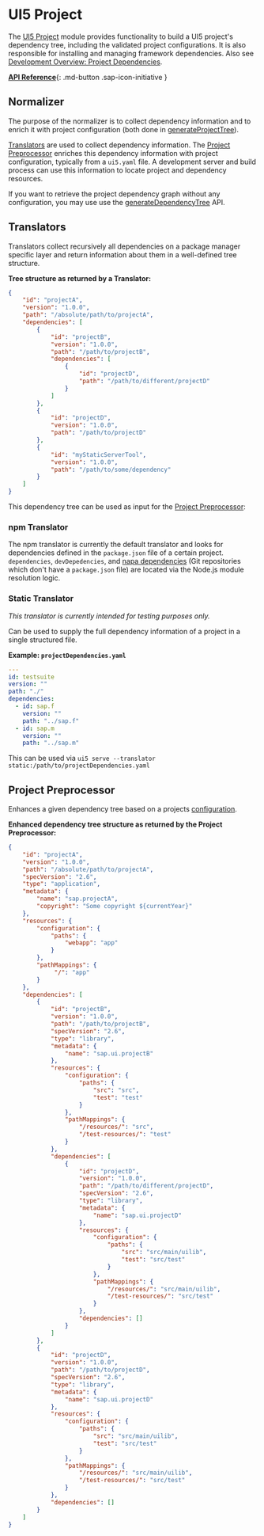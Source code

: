 # UI5 Project

The [UI5 Project](https://github.com/SAP/ui5-project) module provides functionality to build a UI5 project's dependency tree, including the validated project configurations. It is also responsible for installing and managing framework dependencies. Also see [Development Overview: Project Dependencies](./Overview.md#project-dependencies).

[**API Reference**](https://sap.github.io/ui5-tooling/v3/api/@ui5_project_build_ProjectBuilder.html){: .md-button .sap-icon-initiative }

## Normalizer
The purpose of the normalizer is to collect dependency information and to enrich it with project configuration (both done in [generateProjectTree](https://sap.github.io/ui5-tooling/v3/api/module-@ui5_project.normalizer.html#.generateProjectTree)).

[Translators](#translators) are used to collect dependency information. The [Project Preprocessor](#project-preprocessor) enriches this dependency information with project configuration, typically from a `ui5.yaml` file. A development server and build process can use this information to locate project and dependency resources.

If you want to retrieve the project dependency graph without any configuration, you may use use the [generateDependencyTree](https://sap.github.io/ui5-tooling/v3/api/module-@ui5_project.normalizer.html#.generateDependencyTree) API.

## Translators
Translators collect recursively all dependencies on a package manager specific layer and return information about them in a well-defined tree structure.

**Tree structure as returned by a Translator:**
````json
{
    "id": "projectA",
    "version": "1.0.0",
    "path": "/absolute/path/to/projectA",
    "dependencies": [
        {
            "id": "projectB",
            "version": "1.0.0",
            "path": "/path/to/projectB",
            "dependencies": [
                {
                    "id": "projectD",
                    "path": "/path/to/different/projectD"
                }
            ]
        },
        {
            "id": "projectD",
            "version": "1.0.0",
            "path": "/path/to/projectD"
        },
        {
            "id": "myStaticServerTool",
            "version": "1.0.0",
            "path": "/path/to/some/dependency"
        }
    ]
}
````
This dependency tree can be used as input for the [Project Preprocessor](#project-preprocessor):

### npm Translator
The npm translator is currently the default translator and looks for dependencies defined in the `package.json` file of a certain project. `dependencies`, `devDepedencies`, and [napa dependencies](https://github.com/shama/napa) (Git repositories which don't have a `package.json` file) are located via the Node.js module resolution logic.

### Static Translator
*This translator is currently intended for testing purposes only.*

Can be used to supply the full dependency information of a project in a single structured file.

**Example: `projectDependencies.yaml`**
````yaml
---
id: testsuite
version: ""
path: "./"
dependencies:
  - id: sap.f
    version: ""
    path: "../sap.f"
  - id: sap.m
    version: ""
    path: "../sap.m"
````

This can be used via `ui5 serve --translator static:/path/to/projectDependencies.yaml`

## Project Preprocessor
Enhances a given dependency tree based on a projects [configuration](./Configuration.md).

**Enhanced dependency tree structure as returned by the Project Preprocessor:**
````json
{
    "id": "projectA",
    "version": "1.0.0",
    "path": "/absolute/path/to/projectA",
    "specVersion": "2.6",
    "type": "application",
    "metadata": {
        "name": "sap.projectA",
        "copyright": "Some copyright ${currentYear}"
    },
    "resources": {
        "configuration": {
            "paths": {
                "webapp": "app"
            }
        },
        "pathMappings": {
             "/": "app"
        }
    },
    "dependencies": [
        {
            "id": "projectB",
            "version": "1.0.0",
            "path": "/path/to/projectB",
            "specVersion": "2.6",
            "type": "library",
            "metadata": {
                "name": "sap.ui.projectB"
            },
            "resources": {
                "configuration": {
                    "paths": {
                        "src": "src",
                        "test": "test"
                    }
                },
                "pathMappings": {
                    "/resources/": "src",
                    "/test-resources/": "test"
                }
            },
            "dependencies": [
                {
                    "id": "projectD",
                    "version": "1.0.0",
                    "path": "/path/to/different/projectD",
                    "specVersion": "2.6",
                    "type": "library",
                    "metadata": {
                        "name": "sap.ui.projectD"
                    },
                    "resources": {
                        "configuration": {
                            "paths": {
                                "src": "src/main/uilib",
                                "test": "src/test"
                            }
                        },
                        "pathMappings": {
                            "/resources/": "src/main/uilib",
                            "/test-resources/": "src/test"
                        }
                    },
                    "dependencies": []
                }
            ]
        },
        {
            "id": "projectD",
            "version": "1.0.0",
            "path": "/path/to/projectD",
            "specVersion": "2.6",
            "type": "library",
            "metadata": {
                "name": "sap.ui.projectD"
            },
            "resources": {
                "configuration": {
                    "paths": {
                        "src": "src/main/uilib",
                        "test": "src/test"
                    }
                },
                "pathMappings": {
                    "/resources/": "src/main/uilib",
                    "/test-resources/": "src/test"
                }
            },
            "dependencies": []
        }
    ]
}
````
